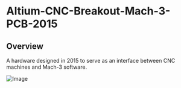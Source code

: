 # Altium-CNC-Breakout-Mach-3-PCB-2015
## Overview
A hardware designed in 2015 to serve as an interface between CNC machines and Mach-3 software.

![Image](https://github.com/user-attachments/assets/6c6198f2-7155-4e2d-9685-3ec9b174206c)

